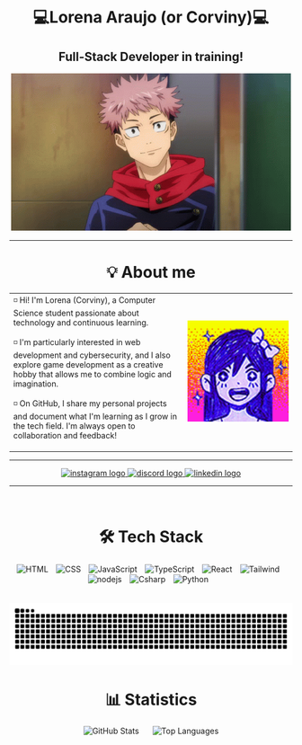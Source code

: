<div align="center">
  <h1>💻Lorena Araujo (or Corviny)💻</h1>
  <h2>Full-Stack Developer in training!</h2>
  <img src="./assets/Yuji.gif" alt="Yuji Itadori"/>
</div>

---
<div>
    <h1 align="center">💡 About me</h1>
    <table>
      <tr>
        <td>
    ◽️ Hi! I'm Lorena (Corviny), a Computer Science student passionate about technology and continuous learning. <br><br>  
    ◽️ I'm particularly interested in web development and cybersecurity, and I also explore game development as a creative hobby that allows me to combine logic and imagination. <br><br>    
    ◽️ On GitHub, I share my personal projects and document what I'm learning as I grow in the tech field. I'm always open to collaboration and feedback! <br><br>
        </td>
        <td align="right" style="min-width: 180px;">
          <img src="./assets/aubrey.gif" alt="Aubrey gif" width="180" />
        </td>
      </tr>
    </table>
</div>

---
<div align="center">
  <a href="https://www.instagram.com/hey.loren4/" target="_blank">
    <img src="https://img.shields.io/static/v1?message=Instagram&logo=instagram&label=&color=E4405F&logoColor=white&labelColor=&style=for-the-badge" style="height:40px" alt="instagram logo" />
  </a>
  <a href="https://discord.com/users/380808599863164928" target="_blank">
    <img src="https://img.shields.io/static/v1?message=Discord&logo=discord&label=&color=7289DA&logoColor=white&labelColor=&style=for-the-badge" style="height:40px" alt="discord logo" />
  </a>
  <a href="https://www.linkedin.com/in/lorenacviny/" target="_blank">
    <img src="https://img.shields.io/static/v1?message=LinkedIn&logo=linkedin&label=&color=0077B5&logoColor=white&labelColor=&style=for-the-badge" style="height:40px" alt="linkedin logo" />
  </a>
</div>

---
<br>
<div align="center"> 
    <h1>🛠️ Tech Stack</h1>
    <img 
        align="center"
        alt="HTML"
        title="HTML" 
        height="60"
        style="padding-right: 10px;" 
        src="https://cdn.jsdelivr.net/gh/devicons/devicon@latest/icons/html5/html5-original.svg" 
    />
    <img 
        align="center"
        alt="CSS" 
        title="CSS"
        height="60"
        style="padding-right: 10px;" 
        src="https://cdn.jsdelivr.net/gh/devicons/devicon@latest/icons/css3/css3-original.svg" 
    />
    <img 
        align="center"
        alt="JavaScript" 
        title="JavaScript"
        height="60" 
        style="padding-right: 10px;" 
        src="https://cdn.jsdelivr.net/gh/devicons/devicon@latest/icons/javascript/javascript-original.svg" 
    />
    <img 
        align="center"
        alt="TypeScript"
        title="TypeScript" 
        height="60"
        style="padding-right: 10px;" 
        src="https://cdn.jsdelivr.net/gh/devicons/devicon@latest/icons/typescript/typescript-original.svg" 
    />
    <img 
        align="center"
        alt="React"
        title="React" 
        height="60" 
        style="padding-right: 10px;" 
        src="https://cdn.jsdelivr.net/gh/devicons/devicon@latest/icons/react/react-original.svg" 
    />
    <img 
        align="center"
        alt="Tailwind" 
        title="Tailwind"
        height="60" 
        style="padding-right: 10px;" 
        src="https://cdn.jsdelivr.net/gh/devicons/devicon@latest/icons/tailwindcss/tailwindcss-original.svg" 
    />
    <img 
        align="center"
        alt="nodejs" 
        title="Node JS"
        height="60"
        style="padding-right: 10px;" 
        src="https://cdn.jsdelivr.net/gh/devicons/devicon@latest/icons/nodejs/nodejs-plain-wordmark.svg" 
    />
     <img 
        align="center"
        alt="Csharp"
        title="C#" 
        height="60"
        style="padding-right: 10px;" 
        src="https://cdn.jsdelivr.net/gh/devicons/devicon@latest/icons/csharp/csharp-original.svg"
    />
    <img 
        align="center" 
        alt="Python" 
        title="Python"
        height="60" 
        style="padding-right: 10px;" 
        src="https://cdn.jsdelivr.net/gh/devicons/devicon@latest/icons/python/python-original.svg" 
    />
</div>

<br/>
<br/>

<div align="center">
    <img src="https://raw.githubusercontent.com/corvinyy/corvinyy/output/snake.svg" alt="Snake animation" />
</div>

<div align="center">
  <h1>📊 Statistics</h1>
  <p>
    <img
      alt="GitHub Stats"
      height="200"
      style="padding-right: 10px; width: 420px;"
      src="https://github-readme-stats.vercel.app/api?username=corvinyy&show_icons=true&theme=dracula&include_all_commits=true&locale=en"
    />
    <img
      alt="Top Languages"
      height="200"
      style="padding-left: 10px; width: 390px;"
      src="https://github-readme-stats.vercel.app/api/top-langs/?username=corvinyy&theme=dracula&layout=compact&custom_title=Technologies&langs_count=9"
    />
  </p>
</div>

